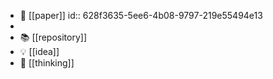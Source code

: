 - 📃 [[paper]]
  id:: 628f3635-5ee6-4b08-9797-219e55494e13
-
- 📚 [[repository]]
- 💡 [[idea]]
- 🌟 [[thinking]]